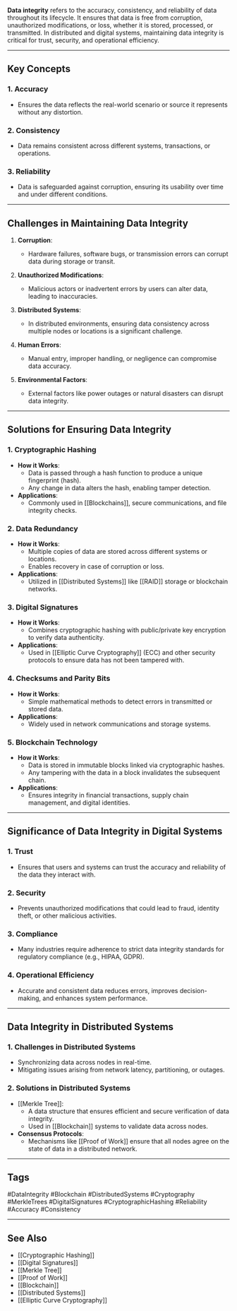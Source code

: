 **Data integrity** refers to the accuracy, consistency, and reliability of data throughout its lifecycle. It ensures that data is free from corruption, unauthorized modifications, or loss, whether it is stored, processed, or transmitted. In distributed and digital systems, maintaining data integrity is critical for trust, security, and operational efficiency.

---

## Key Concepts

### 1. **Accuracy**
- Ensures the data reflects the real-world scenario or source it represents without any distortion.

### 2. **Consistency**
- Data remains consistent across different systems, transactions, or operations.

### 3. **Reliability**
- Data is safeguarded against corruption, ensuring its usability over time and under different conditions.

---

## Challenges in Maintaining Data Integrity

1. **Corruption**:
   - Hardware failures, software bugs, or transmission errors can corrupt data during storage or transit.

2. **Unauthorized Modifications**:
   - Malicious actors or inadvertent errors by users can alter data, leading to inaccuracies.

3. **Distributed Systems**:
   - In distributed environments, ensuring data consistency across multiple nodes or locations is a significant challenge.

4. **Human Errors**:
   - Manual entry, improper handling, or negligence can compromise data accuracy.

5. **Environmental Factors**:
   - External factors like power outages or natural disasters can disrupt data integrity.

---

## Solutions for Ensuring Data Integrity

### 1. **Cryptographic Hashing**
- **How it Works**:
  - Data is passed through a hash function to produce a unique fingerprint (hash).
  - Any change in data alters the hash, enabling tamper detection.
- **Applications**:
  - Commonly used in [[Blockchains]], secure communications, and file integrity checks.

### 2. **Data Redundancy**
- **How it Works**:
  - Multiple copies of data are stored across different systems or locations.
  - Enables recovery in case of corruption or loss.
- **Applications**:
  - Utilized in [[Distributed Systems]] like [[RAID]] storage or blockchain networks.

### 3. **Digital Signatures**
- **How it Works**:
  - Combines cryptographic hashing with public/private key encryption to verify data authenticity.
- **Applications**:
  - Used in [[Elliptic Curve Cryptography]] (ECC) and other security protocols to ensure data has not been tampered with.

### 4. **Checksums and Parity Bits**
- **How it Works**:
  - Simple mathematical methods to detect errors in transmitted or stored data.
- **Applications**:
  - Widely used in network communications and storage systems.

### 5. **Blockchain Technology**
- **How it Works**:
  - Data is stored in immutable blocks linked via cryptographic hashes.
  - Any tampering with the data in a block invalidates the subsequent chain.
- **Applications**:
  - Ensures integrity in financial transactions, supply chain management, and digital identities.

---

## Significance of Data Integrity in Digital Systems

### 1. **Trust**
- Ensures that users and systems can trust the accuracy and reliability of the data they interact with.

### 2. **Security**
- Prevents unauthorized modifications that could lead to fraud, identity theft, or other malicious activities.

### 3. **Compliance**
- Many industries require adherence to strict data integrity standards for regulatory compliance (e.g., HIPAA, GDPR).

### 4. **Operational Efficiency**
- Accurate and consistent data reduces errors, improves decision-making, and enhances system performance.

---

## Data Integrity in Distributed Systems

### 1. **Challenges in Distributed Systems**
- Synchronizing data across nodes in real-time.
- Mitigating issues arising from network latency, partitioning, or outages.

### 2. **Solutions in Distributed Systems**
- [[Merkle Tree]]:
  - A data structure that ensures efficient and secure verification of data integrity.
  - Used in [[Blockchain]] systems to validate data across nodes.
- **Consensus Protocols**:
  - Mechanisms like [[Proof of Work]] ensure that all nodes agree on the state of data in a distributed network.

---

## Tags

#DataIntegrity #Blockchain #DistributedSystems #Cryptography #MerkleTrees #DigitalSignatures #CryptographicHashing #Reliability #Accuracy #Consistency

---

## See Also

- [[Cryptographic Hashing]]
- [[Digital Signatures]]
- [[Merkle Tree]]
- [[Proof of Work]]
- [[Blockchain]]
- [[Distributed Systems]]
- [[Elliptic Curve Cryptography]]
